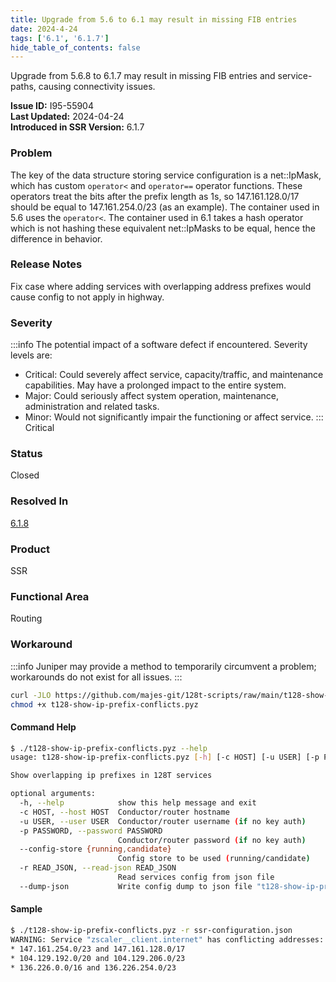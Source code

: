 ```yaml
---
title: Upgrade from 5.6 to 6.1 may result in missing FIB entries
date: 2024-4-24
tags: ['6.1', '6.1.7']
hide_table_of_contents: false
---
```


Upgrade from 5.6.8 to 6.1.7 may result in missing FIB entries and service-paths, causing connectivity issues.


<!-- truncate -->

**Issue ID:** I95-55904  
**Last Updated:** 2024-04-24  
**Introduced in SSR Version:** 6.1.7

### Problem
The key of the data structure storing service configuration is a net::IpMask, which has custom `operator<` and `operator==` operator functions. These operators treat the bits after the prefix length as 1s, so 147.161.128.0/17 should be equal to 147.161.254.0/23 (as an example). The container used in 5.6 uses the `operator<`. The container used in 6.1 takes a hash operator which is not hashing these equivalent net::IpMasks to be equal, hence the difference in behavior.

### Release Notes
Fix case where adding services with overlapping address prefixes would cause config to not apply in highway.

### Severity
:::info
The potential impact of a software defect if encountered. Severity levels are:
* Critical: Could severely affect service, capacity/traffic, and maintenance capabilities. May have a prolonged impact to the entire system.
* Major: Could seriously affect system operation, maintenance, administration and related tasks.
* Minor: Would not significantly impair the functioning or affect service.
:::
Critical

### Status
Closed

### Resolved In
[6.1.8](/docs/release_notes_128t_6.1#release-618-15)

### Product
SSR

### Functional Area
Routing

### Workaround
:::info
Juniper may provide a method to temporarily circumvent a problem; workarounds do not exist for all issues.
:::

```bash
curl -JLO https://github.com/majes-git/128t-scripts/raw/main/t128-show-ip-prefix-conflicts.pyz
chmod +x t128-show-ip-prefix-conflicts.pyz
```

#### Command Help
```bash
$ ./t128-show-ip-prefix-conflicts.pyz --help
usage: t128-show-ip-prefix-conflicts.pyz [-h] [-c HOST] [-u USER] [-p PASSWORD] [--config-store {running,candidate}] [-r READ_JSON] [--dump-json]

Show overlapping ip prefixes in 128T services

optional arguments:
  -h, --help            show this help message and exit
  -c HOST, --host HOST  Conductor/router hostname
  -u USER, --user USER  Conductor/router username (if no key auth)
  -p PASSWORD, --password PASSWORD
                        Conductor/router password (if no key auth)
  --config-store {running,candidate}
                        Config store to be used (running/candidate)
  -r READ_JSON, --read-json READ_JSON
                        Read services config from json file
  --dump-json           Write config dump to json file "t128-show-ip-prefix-conflicts.json"
```
#### Sample
```bash
$ ./t128-show-ip-prefix-conflicts.pyz -r ssr-configuration.json
WARNING: Service "zscaler__client.internet" has conflicting addresses:
* 147.161.254.0/23 and 147.161.128.0/17
* 104.129.192.0/20 and 104.129.206.0/23
* 136.226.0.0/16 and 136.226.254.0/23
```